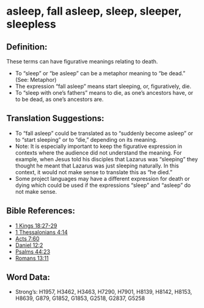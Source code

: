 # asleep, fall asleep, sleep, sleeper, sleepless

## Definition:

These terms can have figurative meanings relating to death.

* To “sleep” or “be asleep” can be a metaphor meaning to “be dead.” (See: Metaphor)
* The expression “fall asleep” means start sleeping, or, figuratively, die.
* To “sleep with one’s fathers” means to die, as one’s ancestors have, or to be dead, as one’s ancestors are.

## Translation Suggestions:

* To “fall asleep” could be translated as to “suddenly become asleep” or to “start sleeping” or to “die,” depending on its meaning.
* Note: It is especially important to keep the figurative expression in contexts where the audience did not understand the meaning. For example, when Jesus told his disciples that Lazarus was “sleeping” they thought he meant that Lazarus was just sleeping naturally. In this context, it would not make sense to translate this as “he died.”
* Some project languages may have a different expression for death or dying which could be used if the expressions “sleep” and “asleep” do not make sense.

## Bible References:

* [1 Kings 18:27-29](rc://en/tn/help/1ki/18/27)
* [1 Thessalonians 4:14](rc://en/tn/help/1th/04/14)
* [Acts 7:60](rc://en/tn/help/act/07/60)
* [Daniel 12:2](rc://en/tn/help/dan/12/02)
* [Psalms 44:23](rc://en/tn/help/psa/044/23)
* [Romans 13:11](rc://en/tn/help/rom/13/11)

## Word Data:

* Strong’s: H1957, H3462, H3463, H7290, H7901, H8139, H8142, H8153, H8639, G879, G1852, G1853, G2518, G2837, G5258
